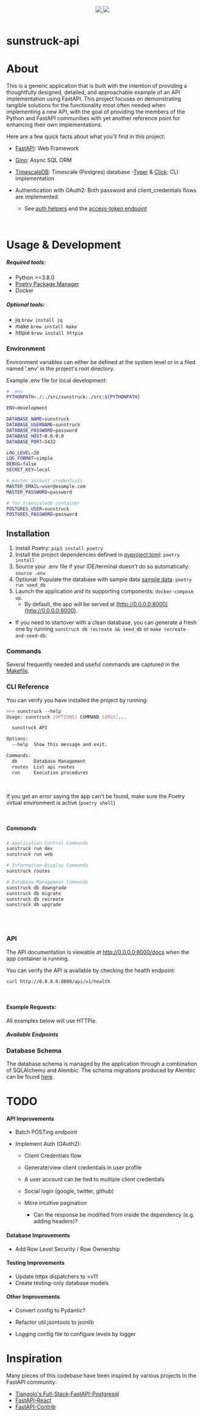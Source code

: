 <div style="text-align:center;">
  <table >
    <tr>
      <a href="(https://circleci.com/gh/la-mar/sunstruck-api">
        <img src="https://github.com/la-mar/sunstruck-api/workflows/Main/badge.svg" />
      </a>
      <a href="https://codecov.io/gh/la-mar/sunstruck-api">
        <img src="https://codecov.io/gh/la-mar/sunstruck-api/branch/master/graph/badge.svg" />
      </a>
        <!-- <a href="https://hub.docker.com/r/brocklfriedrich/sunstruck-api">
        <img src="https://img.shields.io/docker/pulls/brocklfriedrich/sunstruck-api.svg" />
      </a> -->
    </tr>
  </table>
</div>

# sunstruck-api

# About

This is a generic application that is built with the intention of providing a thoughtfully
designed, detailed, and approachable example of an API implementation using FastAPI. This project
focuses on demonstrating tangible solutions for the functionality most often needed when
implementing a new API, with the goal of providing the members of the Python and FastAPI
communities with yet another reference point for enhancing their own implementations.

Here are a few quick facts about what you'll find in this project:

- [FastAPI](https://github.com/tiangolo/fastapi): Web Framework
- [Gino](https://github.com/python-gino/gino): Async SQL ORM
- [TimescaleDB](https://github.com/timescale/timescaledb): Timescale (Postgres) database -[Typer](https://github.com/tiangolo/typer) & [Click](https://github.com/pallets/click): CLI implementation

- Authentication with OAuth2: Both password and client_credentials flows are implemented.
  - See [auth helpers](./src/sunstruck/api/helpers/auth.py#L15-L95) and the [access-token endpoint](./src/sunstruck/api/v1/endpoints.auth.py#L28-L61#)

<br/>

# Usage & Development

##### Required tools:

- Python >=3.8.0
- [Poetry Package Manager](https://python-poetry.org/docs/#installation)
- Docker

##### Optional tools:

- jq `brew install jq`
- make `brew install make`
- httpie `brew install httpie`

### Environment

Environment variables can either be defined at the system level or in a filed named '.env' in the project's root directory.

Example .env file for local development:

```sh
# .env
PYTHONPATH=./:./src/sunstruck:./src:${PYTHONPATH}

ENV=development

DATABASE_NAME=sunstruck
DATABASE_USERNAME=sunstruck
DATABASE_PASSWORD=password
DATABASE_HOST=0.0.0.0
DATABASE_PORT=5432

LOG_LEVEL=20
LOG_FORMAT=simple
DEBUG=false
SECRET_KEY=local

# master account credentials
MASTER_EMAIL=user@example.com
MASTER_PASSWORD=password

# for timescaledb container
POSTGRES_USER=sunstruck
POSTGRES_PASSWORD=password

```

## Installation

1. Install Poetry: `pip3 install poetry`
2. Install the project dependencies defined in [pyproject.toml](pyproject.toml): `poetry install`
3. Source your .env file if your IDE/terminal doesn't do so automatically: `source .env`
4. Optional: Populate the database with sample data [sample data](docs/data): `poetry run seed_db`
5. Launch the application and its supporting components: `docker-compose up`.
   - By default, the app will be served at [http://0.0.0.0:8000](http://0.0.0.0:8000).

- If you need to startover with a clean database, you can generate a fresh one by
  running `sunstruck db recreate && seed_db` or `make recreate-and-seed-db`.

### Commands

Several frequently needed and useful commands are captured in the [Makefile](Makefile).

### CLI Reference

You can verify you have installed the project by running:

```sh
>>> sunstruck --help
Usage: sunstruck [OPTIONS] COMMAND [ARGS]...

  sunstruck API

Options:
  --help  Show this message and exit.

Commands:
  db      Database Management
  routes  List api routes
  run     Execution procedures
```

<br/>

If you get an error saying the app can't be found, make sure the Poetry virtual
environment is active (`poetry shell`)

<br/>

##### Commands

```sh
# Application Control Commands
sunstruck run dev
sunstruck run web
```

```sh
# Information Display Commands
sunstruck routes

```

```sh
# Database Management Commands
sunstruck db downgrade
sunstruck db migrate
sunstruck db recreate
sunstruck db upgrade
```

<br/>
<br/>

### API

The API documentation is viewable at http://0.0.0.0:8000/docs when the app
container is running.

You can verify the API is available by checking the health endpoint:

```sh
curl http://0.0.0.0:8000/api/v1/health
```

<br/>

#### Example Requests:

All examples below will use HTTPie.

##### Available Endpoints

### Database Schema

The database schema is managed by the application through a combination of SQLAlchemy
and Alembic. The schema migrations produced by Alembic can be found [here](src/sunstruck/db/migrations/versions).

# TODO

#### API Improvements

- Batch POSTing endpoint
- Implement Auth (OAuth2):
  <!-- - Password flow -->

  - Client Credentials flow
  - Generate/view client credentials in user profile
  - A user account can be tied to multiple client credentials

  - Social login (google, twitter, github)
  - More intuitive pagination
    - Can the response be modified from inside the dependency (e.g. adding headers)?

#### Database Improvements

- Add Row Level Security / Row Ownership

#### Testing Improvements

- Update httpx dispatchers to >v11
- Create testing-only database models

#### Other Improvements

- Convert config to Pydantic?

- Refactor util.jsontools to jsonlib
- Logging config file to configure levels by logger

# Inspiration

Many pieces of this codebase have been inspired by various projects in the FastAPI community:

- [Tiangolo's Full-Stack-FastAPI-Postgresql](https://github.com/tiangolo/full-stack-fastapi-postgresql)
- [FastAPI-React](https://github.com/Buuntu/fastapi-react)
- [FastAPI-Contrib](https://github.com/identixone/fastapi_contrib)
